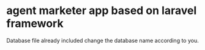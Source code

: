 # agent marketer app based on laravel framework

Database file already included change the database name according to you.
